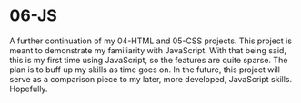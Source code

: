 # 06-JS

A further continuation of my 04-HTML and 05-CSS projects. This project is meant to demonstrate my familiarity with JavaScript. With that being said, this is my first time using JavaScript, so the features are quite sparse. The plan is to buff up my skills as time goes on. In the future, this project will serve as a comparison piece to my later, more developed, JavaScript skills. Hopefully.